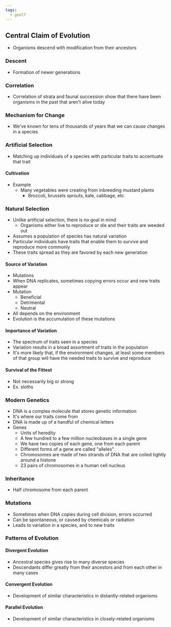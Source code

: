 ```yaml
---
tags:
  - geol7
---
```

## Central Claim of Evolution
* Organisms descend with modification from their ancestors
### Descent
* Formation of newer generations
### Correlation
* Correlation of strata and faunal succession show that there have been organisms in the past that aren't alive today
### Mechanism for Change
* We've known for tens of thousands of years that we can cause changes in a species
### Artificial Selection
* Matching up individuals of a species with particular traits to accentuate that trait
#### Cultivation
* Example
	* Many vegetables were creating from inbreeding mustard plants
		* Broccoli, brussels sprouts, kale, cabbage, etc
### Natural Selection
* Unlike artificial selection, there is no goal in mind
	* Organisms either live to reproduce or die and their traits are weeded out
* Assumes a population of species has natural variation
* Particular individuals have traits that enable them to survive and reproduce more commonly
* These traits spread as they are favored by each new generation
#### Source of Variation
* Mutations
* When DNA replicates, sometimes copying errors occur and new traits appear
* Mutation
	* Beneficial
	* Detrimental
	* Neutral
* All depends on the environment
* Evolution is the accumulation of these mutations
#### Importance of Variation
* The spectrum of traits seen in a species
* Variation results in a broad assortment of traits in the population
* It's more likely that, if the environment changes, at least some members of that group will have the needed traits to survive and reproduce
#### Survival of the Fittest
* Not necessarily big or strong
* Ex. sloths
### Modern Genetics
* DNA is a complex molecule that stores genetic information
* It's where our traits come from
* DNA is made up of a handful of chemical letters
* Genes
	* Units of heredity
	* A few hundred to a few million nucleobases in a single gene
	* We have two copies of each gene, one from each parent
	* Different forms of a gene are called "alleles"
	* Chromosomes are made of two strands of DNA that are coiled tightly around a histone
	* 23 pairs of chromosomes in a human cell nucleus
### Inheritance
* Half chromosome from each parent
### Mutations
* Sometimes when DNA copies during cell division, errors occurred
* Can be spontaneous, or caused by chemicals or radiation
* Leads to variation in a species, and to new traits
### Patterns of Evolution

#### Divergent Evolution
* Ancestral species gives rise to many diverse species
* Descendants differ greatly from their ancestors and from each other in many cases
#### Convergent Evolution
* Development of similar characteristics in distantly-related organisms
#### Parallel Evolution
* Development of similar characteristics in closely-related organisms